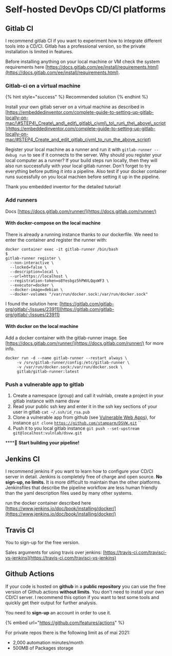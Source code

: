 # Self-hosted DevOps CD/CI platforms

## Gitlab CI

I recommend gitlab CI if you want to experiment how to integrate different tools into a CD/CI. Gitlab has a professional version, so the private installation is limited in features. 

Before installing anything on your local machine or VM check the system requirements here [https://docs.gitlab.com/ee/install/requirements.html](https://docs.gitlab.com/ee/install/requirements.html). 

### Gitlab-ci on a virtual machine

{% hint style="success" %}
Recommended solution
{% endhint %}

Install your own gitlab server on a virtual machine as described in [https://embeddedinventor.com/complete-guide-to-setting-up-gitlab-locally-on-mac/\#STEP4\_Create\_and\_edit\_gitlab\_ciyml\_to\_run\_the\_above\_script](https://embeddedinventor.com/complete-guide-to-setting-up-gitlab-locally-on-mac/#STEP4_Create_and_edit_gitlab_ciyml_to_run_the_above_script)

Register your local machine as a runner and run it with `gitlab-runner --debug run` to see if it connects to the server. Why should you register your local computer as a runner? If your build steps run locally, then they will also run successfully with your local gitlab runner. Don't forget to try everything before putting it into a pipeline. Also test if your docker container runs sucessfully on you local machien before setting it up in the pipeline.

Thank you embedded inventor for the detailed tutorial!

### Add runners

Docs [https://docs.gitlab.com/runner/](https://docs.gitlab.com/runner/)

#### With docker-compose on the local machine

There is already a running instance thanks to our dockerfile. We need to enter the container and register the runner with: 

```text
docker container exec -it gitlab-runner /bin/bash
$ 
gitlab-runner register \
  --non-interactive \
  --locked=false \
  --description=local \
  --url=https://localhost \
  --registration-token=o8Yesbgz5hPWVLQqxWF3 \
  --executor=docker \
  --docker-image=debian \
  --docker-volumes "/var/run/docker.sock:/var/run/docker.sock"
```

I found the solution here: [https://gitlab.com/gitlab-org/gitlab/-/issues/23911](https://gitlab.com/gitlab-org/gitlab/-/issues/23911)

#### With docker on the local machine

Add a docker container with the gitlab-runner image. See [https://docs.gitlab.com/runner/](https://docs.gitlab.com/runner/) for more info. 

```text
docker run -d --name gitlab-runner --restart always \
     -v /srv/gitlab-runner/config:/etc/gitlab-runner \
     -v /var/run/docker.sock:/var/run/docker.sock \
     gitlab/gitlab-runner:latest
```

### Push a vulnerable app to gitlab

1. Create a namespace \(group\) and call it vulnlab, create a project in your gitlab instance with name dsvw
2. Read your public ssh key and enter it in the ssh key sections of your user in gitlab `cat ~/.ssh/id_rsa.pub`
3. Clone a vulnerable app from github \(see [Vulnerable Web Apps](../web-application-security-testing/self-hosted-training-lab/vulnerable-web-apps.md)\), for instance `git clone` [`https://github.com/stamparm/DSVW.git`](https://github.com/stamparm/DSVW.git) ``
4. Push it to you local gitlab instance `git push --set-upstream git@localhost:vulnlab/dsvw.git`

\*\*\*\*🏁 **Start building your pipeline!**

## Jenkins CI

I recommend jenkins if you want to learn how to configure your CD/CI server in detail. Jenkins is completely free of charge and open source. **No sign-up, no limits.** It is more difficult to maintain than the other platforms. Jenkinsfiles that describe the pipeline workflow are less human friendly than the yaml description files used by many other systems.

run the docker container described here [https://www.jenkins.io/doc/book/installing/docker/](https://www.jenkins.io/doc/book/installing/docker/)

## Travis CI

You to sign-up for the free version.

Sales arguments for using travis over jenkins: [https://travis-ci.com/travisci-vs-jenkins](https://travis-ci.com/travisci-vs-jenkins)

## Github Actions

If your code is hosted on **github** in a  **public repository** you can use the free version of Github actions **without limits**. You don't need to install your own CD/CI server. I recommend this option if you want to test some tools and quickly get their output for further analysis.

You need to **sign-up** an account in order to use it.

{% embed url="https://github.com/features/actions" %}

For private repos there is the following limit as of mai 2021:

* 2,000 automation minutes/month
* 500MB of Packages storage

